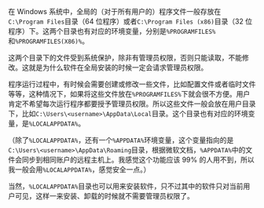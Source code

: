 在 Windows 系统中，全局的（对于所有用户的）程序文件一般存放在`C:\Program Files`目录（64 位程序）或者`C:\Program Files (x86)`目录（32 位程序）下。这两个目录也有对应的环境变量，分别是`%PROGRAMFILES%`和`%PROGRAMFILES(X86)%`。

这两个目录下的文件受到系统保护，除非有管理员权限，否则只能读取，不能修改。这就是为什么软件在全局安装的时候一定会请求管理员权限。

程序运行过程中，有时候会需要创建或修改一些文件，比如配置文件或者临时文件等等，这种情况下，如果将这些文件放在`%PROGRAMFILES%`下就会很不方便。用户肯定不希望每次运行程序都要授予管理员权限。所以这些文件一般会放在用户目录下，比如`C:\Users\<username>\AppData\Local`目录。这个目录也有对应的环境变量，是`%LOCALAPPDATA%`。

（除了`%LOCALAPPDATA%`，还有一个`%APPDATA%`环境变量，这个变量指向的是`C:\Users\<username>\AppData\Roaming`目录，根据微软文档，`%APPDATA%`中的文件会同步到相同账户的远程主机上。我感觉这个功能应该 99% 的人用不到，所以我一般会用`%LOCALAPPDATA%`，感觉安全一点。）

当然，`%LOCALAPPDATA%`目录也可以用来安装软件，只不过其中的软件只对当前用户可见，这样一来安装、卸载的时候就不需要管理员权限了。
